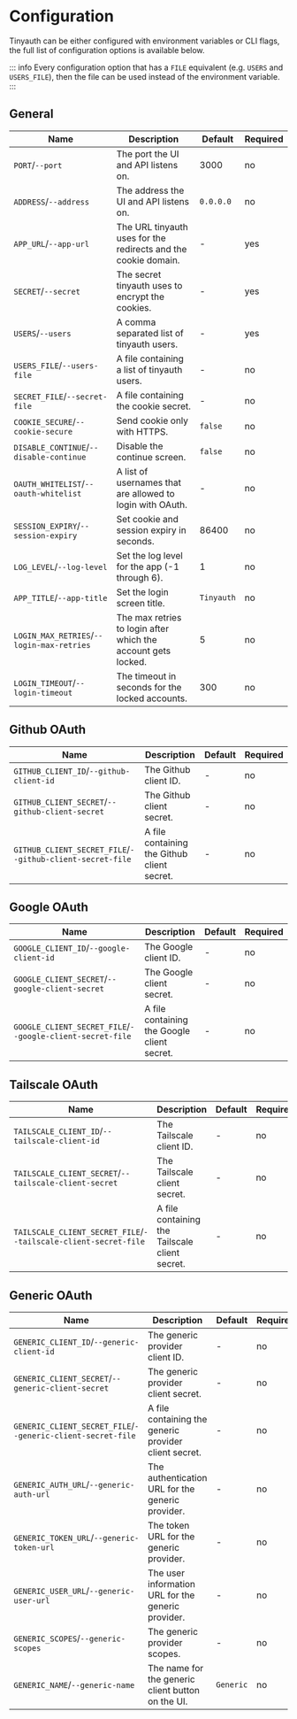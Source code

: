 # Configuration

Tinyauth can be either configured with environment variables or CLI flags, the full list of configuration options is available below.

::: info
Every configuration option that has a `FILE` equivalent (e.g. `USERS` and `USERS_FILE`), then the file can be used instead of the environment variable.
:::

## General

| Name                                      | Description                                                    | Default    | Required |
| ----------------------------------------- | -------------------------------------------------------------- | ---------- | -------- |
| `PORT`/`--port`                           | The port the UI and API listens on.                            | 3000       | no       |
| `ADDRESS`/`--address`                     | The address the UI and API listens on.                         | `0.0.0.0`  | no       |
| `APP_URL`/`--app-url`                     | The URL tinyauth uses for the redirects and the cookie domain. | -          | yes      |
| `SECRET`/`--secret`                       | The secret tinyauth uses to encrypt the cookies.               | -          | yes      |
| `USERS`/`--users`                         | A comma separated list of tinyauth users.                      | -          | yes      |
| `USERS_FILE`/`--users-file`               | A file containing a list of tinyauth users.                    | -          | no       |
| `SECRET_FILE`/`--secret-file`             | A file containing the cookie secret.                           | -          | no       |
| `COOKIE_SECURE`/`--cookie-secure`         | Send cookie only with HTTPS.                                   | `false`    | no       |
| `DISABLE_CONTINUE`/`--disable-continue`   | Disable the continue screen.                                   | `false`    | no       |
| `OAUTH_WHITELIST`/`--oauth-whitelist`     | A list of usernames that are allowed to login with OAuth.      | -          | no       |
| `SESSION_EXPIRY`/`--session-expiry`       | Set cookie and session expiry in seconds.                      | 86400      | no       |
| `LOG_LEVEL`/`--log-level`                 | Set the log level for the app (-1 through 6).                  | 1          | no       |
| `APP_TITLE`/`--app-title`                 | Set the login screen title.                                    | `Tinyauth` | no       |
| `LOGIN_MAX_RETRIES`/`--login-max-retries` | The max retries to login after which the account gets locked.  | 5          | no       |
| `LOGIN_TIMEOUT`/`--login-timeout`         | The timeout in seconds for the locked accounts.                | 300        | no       |

## Github OAuth

| Name                                                      | Description                                 | Default | Required |
| --------------------------------------------------------- | ------------------------------------------- | ------- | -------- |
| `GITHUB_CLIENT_ID`/`--github-client-id`                   | The Github client ID.                       | -       | no       |
| `GITHUB_CLIENT_SECRET`/`--github-client-secret`           | The Github client secret.                   | -       | no       |
| `GITHUB_CLIENT_SECRET_FILE`/`--github-client-secret-file` | A file containing the Github client secret. | -       | no       |

## Google OAuth

| Name                                                      | Description                                 | Default | Required |
| --------------------------------------------------------- | ------------------------------------------- | ------- | -------- |
| `GOOGLE_CLIENT_ID`/`--google-client-id`                   | The Google client ID.                       | -       | no       |
| `GOOGLE_CLIENT_SECRET`/`--google-client-secret`           | The Google client secret.                   | -       | no       |
| `GOOGLE_CLIENT_SECRET_FILE`/`--google-client-secret-file` | A file containing the Google client secret. | -       | no       |

## Tailscale OAuth

| Name                                                            | Description                                    | Default | Required |
| --------------------------------------------------------------- | ---------------------------------------------- | ------- | -------- |
| `TAILSCALE_CLIENT_ID`/`--tailscale-client-id`                   | The Tailscale client ID.                       | -       | no       |
| `TAILSCALE_CLIENT_SECRET`/`--tailscale-client-secret`           | The Tailscale client secret.                   | -       | no       |
| `TAILSCALE_CLIENT_SECRET_FILE`/`--tailscale-client-secret-file` | A file containing the Tailscale client secret. | -       | no       |

## Generic OAuth

| Name                                                        | Description                                           | Default   | Required |
| ----------------------------------------------------------- | ----------------------------------------------------- | --------- | -------- |
| `GENERIC_CLIENT_ID`/`--generic-client-id`                   | The generic provider client ID.                       | -         | no       |
| `GENERIC_CLIENT_SECRET`/`--generic-client-secret`           | The generic provider client secret.                   | -         | no       |
| `GENERIC_CLIENT_SECRET_FILE`/`--generic-client-secret-file` | A file containing the generic provider client secret. | -         | no       |
| `GENERIC_AUTH_URL`/`--generic-auth-url`                     | The authentication URL for the generic provider.      | -         | no       |
| `GENERIC_TOKEN_URL`/`--generic-token-url`                   | The token URL for the generic provider.               | -         | no       |
| `GENERIC_USER_URL`/`--generic-user-url`                     | The user information URL for the generic provider.    | -         | no       |
| `GENERIC_SCOPES`/`--generic-scopes`                         | The generic provider scopes.                          | -         | no       |
| `GENERIC_NAME`/`--generic-name`                             | The name for the generic client button on the UI.     | `Generic` | no       |
